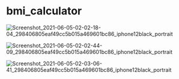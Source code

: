 # bmi_calculator


![Screenshot_2021-06-05-02-02-18-04_298406805eaf49cc5b015a469601bc86_iphone12black_portrait](https://user-images.githubusercontent.com/47321390/120862245-4357c280-c5a6-11eb-97a2-0765c74be29c.png)


![Screenshot_2021-06-05-02-02-44-09_298406805eaf49cc5b015a469601bc86_iphone12black_portrait](https://user-images.githubusercontent.com/47321390/120862252-45218600-c5a6-11eb-9cd3-80b5be154450.png)


![Screenshot_2021-06-05-02-03-06-41_298406805eaf49cc5b015a469601bc86_iphone12black_portrait](https://user-images.githubusercontent.com/47321390/120862257-46eb4980-c5a6-11eb-9bc1-c77bd07b1ca2.png)



